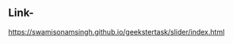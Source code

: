 Link-
----------------------------------------------------------------
https://swamisonamsingh.github.io/geekstertask/slider/index.html
